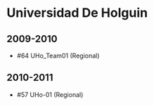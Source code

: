 # Universidad De Holguin

## 2009-2010

- #64 UHo_Team01 (Regional)

## 2010-2011

- #57 UHo-01 (Regional)


